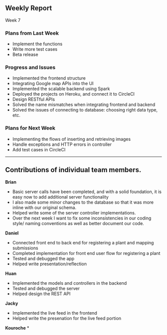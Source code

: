 
## Weekly Report
Week 7

### Plans from Last Week

- Implement the functions
- Write more test cases
- Beta release


### Progress and Issues
* Implemented the frontend structure
* Integrating Google map APIs into the UI
* Implemented the scalable backend using Spark
* Deployed the projects on Heroku, and connect it to CircleCI
* Design RESTful APIs
* Solved the name mismatches when integrating frontend and backend
* Solved the issues of connecting to database: choosing right data type, etc.


### Plans for Next Week
- Implementing the flows of inserting and retrieving images
- Handle exceptions and HTTP errors in controller
- Add test cases in CircleCI 

________________


## Contributions of individual team members.
**Brian**
* Basic server calls have been completed, and with a solid foundation, it is easy now to add additional server functionality
* I also made some minor changes to the database so that it was more inline with our original schema.
* Helped write some of the server controller implementations.
* Over the next week I want to fix some inconsistencies in our coding style/ naming conventions as well as better document our code.


**Daniel**
* Connected front end to back end for registering a plant and mapping submissions
* Completed implementation for front end user flow for registering a plant
* Tested and debugged the app
* Helped write presentation/reflection


**Huan**
* Implemented the models and controllers in the backend
* Tested and debugged the server
* Helped design the REST API


**Jacky**
* Implemented the live feed in the frontend
* Helped write the presenation for the live feed portion


**Kouroche**
* 
